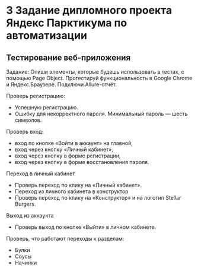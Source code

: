 # 3 Задание дипломного проекта Яндекс Парктикума по автоматизации
## Тестирование веб-приложения

Задание:
Опиши элементы, которые будешь использовать в тестах, с помощью Page Object. 
Протестируй функциональность в Google Chrome и Яндекс.Браузере. Подключи Allure-отчёт.

Проверь регистрацию:
  - Успешную регистрацию.
  - Ошибку для некорректного пароля. Минимальный пароль — шесть символов.

Проверь вход:
 - вход по кнопке «Войти в аккаунт» на главной,
 - вход через кнопку «Личный кабинет»,
 - вход через кнопку в форме регистрации,
 - вход через кнопку в форме восстановления пароля.

Переход в личный кабинет 
 - Проверь переход по клику на «Личный кабинет».
 - Переход из личного кабинета в конструктор 
 - Проверь переход по клику на «Конструктор» и на логотип Stellar Burgers.

Выход из аккаунта
 - Проверь выход по кнопке «Выйти» в личном кабинете.

Проверь, что работают переходы к разделам:
 - Булки
 - Соусы
 - Начинки
